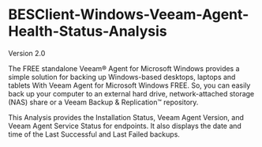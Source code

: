 # BESClient-Windows-Veeam-Agent-Health-Status-Analysis

Version 2.0

The FREE standalone Veeam® Agent for Microsoft Windows provides a simple solution for backing up Windows-based desktops, laptops and tablets With Veeam Agent for Microsoft Windows FREE. So, you can easily back up your computer to an external hard drive, network-attached storage (NAS) share or a Veeam Backup & Replication™ repository.

This Analysis provides the Installation Status, Veeam Agent Version, and Veeam Agent Service Status for endpoints. It also displays the date and time of the Last Successful and Last Failed backups. 

